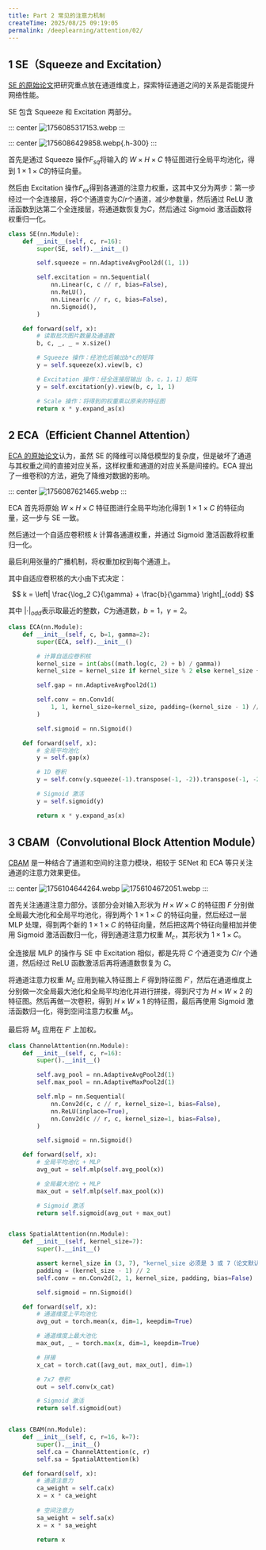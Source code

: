 ```yaml
---
title: Part 2 常见的注意力机制
createTime: 2025/08/25 09:19:05
permalink: /deeplearning/attention/02/
---
```


## 1 SE（Squeeze and Excitation）

[SE 的原始论文](https://arxiv.org/abs/1709.01507)把研究重点放在通道维度上，探索特征通道之间的关系是否能提升网络性能。

SE 包含 Squeeze 和 Excitation 两部分。

::: center
![1756085317153.webp](https://oss.yoake.cc/art/deeplearning/1756085317153.webp) 
:::

::: center
![1756086429858.webp](https://oss.yoake.cc/art/deeplearning/1756086429858.webp){.h-300}
:::

首先是通过 Squeeze 操作$F_{sq}$将输入的 $W \times H \times C$ 特征图进行全局平均池化，得到 $1 \times 1 \times C$的特征向量。

然后由 Excitation 操作$F_{ex}$得到各通道的注意力权重，这其中又分为两步：第一步经过一个全连接层，将$C$个通道变为$C/r$个通道，减少参数量，然后通过 ReLU 激活函数到达第二个全连接层，将通道数恢复为$C$，然后通过 Sigmoid 激活函数将权重归一化。

```python
class SE(nn.Module):
    def __init__(self, c, r=16):
        super(SE, self).__init__()

        self.squeeze = nn.AdaptiveAvgPool2d((1, 1))

        self.excitation = nn.Sequential(
            nn.Linear(c, c // r, bias=False),
            nn.ReLU(),
            nn.Linear(c // r, c, bias=False),
            nn.Sigmoid(),
        )

    def forward(self, x):
        # 读取批次图片数量及通道数
        b, c, _, _ = x.size()

        # Squeeze 操作：经池化后输出b*c的矩阵
        y = self.squeeze(x).view(b, c)

        # Excitation 操作：经全连接层输出（b，c，1，1）矩阵
        y = self.excitation(y).view(b, c, 1, 1)

        # Scale 操作：将得到的权重乘以原来的特征图
        return x * y.expand_as(x)
```

## 2 ECA（Efficient Channel Attention）

[ECA 的原始论文](https://arxiv.org/abs/1910.03151)认为，虽然 SE 的降维可以降低模型的复杂度，但是破坏了通道与其权重之间的直接对应关系，这样权重和通道的对应关系是间接的。ECA 提出了一维卷积的方法，避免了降维对数据的影响。

::: center
![1756087621465.webp](https://oss.yoake.cc/art/deeplearning/1756087621465.webp) 
:::

ECA 首先将原始 $W \times H \times C$ 特征图进行全局平均池化得到 $1 \times 1 \times C$ 的特征向量，这一步与 SE 一致。

然后通过一个自适应卷积核 $k$ 计算各通道权重，并通过 Sigmoid 激活函数将权重归一化。

最后利用张量的广播机制，将权重加权到每个通道上。

其中自适应卷积核的大小由下式决定：

$$
k = \left| \frac{\log_2 C}{\gamma} + \frac{b}{\gamma} \right|_{odd}
$$

其中 $\left| \cdot \right|_{odd}$表示取最近的整数，$C$为通道数，$b=1$，$\gamma = 2$。

```python
class ECA(nn.Module):
    def __init__(self, c, b=1, gamma=2):
        super(ECA, self).__init__()

        # 计算自适应卷积核
        kernel_size = int(abs((math.log(c, 2) + b) / gamma))
        kernel_size = kernel_size if kernel_size % 2 else kernel_size + 1

        self.gap = nn.AdaptiveAvgPool2d(1)

        self.conv = nn.Conv1d(
            1, 1, kernel_size=kernel_size, padding=(kernel_size - 1) // 2, bias=False
        )

        self.sigmoid = nn.Sigmoid()

    def forward(self, x):
        # 全局平均池化
        y = self.gap(x)

        # 1D 卷积
        y = self.conv(y.squeeze(-1).transpose(-1, -2)).transpose(-1, -2).unsqueeze(-1)

        # Sigmoid 激活
        y = self.sigmoid(y)

        return x * y.expand_as(x)
```

## 3 CBAM（Convolutional Block Attention Module）

[CBAM](https://arxiv.org/abs/1807.06521) 是一种结合了通道和空间的注意力模块，相较于 SENet 和 ECA 等只关注通道的注意力效果更佳。

::: center
![1756104644264.webp](https://oss.yoake.cc/art/deeplearning/1756104644264.webp)
![1756104672051.webp](https://oss.yoake.cc/art/deeplearning/1756104672051.webp) 
:::

首先关注通道注意力部分。该部分会对输入形状为 $H \times W \times C$ 的特征图 $F$ 分别做全局最大池化和全局平均池化，得到两个 $1 \times 1 \times C$ 的特征向量，然后经过一层 MLP 处理，得到两个新的 $1 \times 1 \times C$ 的特征向量，然后把这两个特征向量相加并使用 Sigmoid 激活函数归一化，得到通道注意力权重 $M_c$，其形状为 $1 \times 1 \times C$。

全连接层 MLP 的操作与 SE 中 Excitation 相似，都是先将 $C$ 个通道变为 $C/r$ 个通道，然后经过 ReLU 函数激活后再将通道数恢复为 $C$。

将通道注意力权重 $M_c$ 应用到输入特征图上 $F$ 得到特征图 $F'$，然后在通道维度上分别做一次全局最大池化和全局平均池化并进行拼接，得到尺寸为 $H \times W \times 2$ 的特征图。然后再做一次卷积，得到 $H \times W \times 1$ 的特征图，最后再使用 Sigmoid 激活函数归一化，得到空间注意力权重 $M_s$。

最后将 $M_s$ 应用在 $F'$ 上加权。

```python
class ChannelAttention(nn.Module):
    def __init__(self, c, r=16):
        super().__init__()

        self.avg_pool = nn.AdaptiveAvgPool2d(1)
        self.max_pool = nn.AdaptiveMaxPool2d(1)

        self.mlp = nn.Sequential(
            nn.Conv2d(c, c // r, kernel_size=1, bias=False),
            nn.ReLU(inplace=True),
            nn.Conv2d(c // r, c, kernel_size=1, bias=False),
        )

        self.sigmoid = nn.Sigmoid()

    def forward(self, x):
        # 全局平均池化 + MLP
        avg_out = self.mlp(self.avg_pool(x))

        # 全局最大池化 + MLP
        max_out = self.mlp(self.max_pool(x))

        # Sigmoid 激活
        return self.sigmoid(avg_out + max_out)


class SpatialAttention(nn.Module):
    def __init__(self, kernel_size=7):
        super().__init__()

        assert kernel_size in (3, 7), "kernel_size 必须是 3 或 7（论文默认 7）"
        padding = (kernel_size - 1) // 2
        self.conv = nn.Conv2d(2, 1, kernel_size, padding, bias=False)

        self.sigmoid = nn.Sigmoid()

    def forward(self, x):
        # 通道维度上平均池化
        avg_out = torch.mean(x, dim=1, keepdim=True)

        # 通道维度上最大池化
        max_out, _ = torch.max(x, dim=1, keepdim=True)

        # 拼接
        x_cat = torch.cat([avg_out, max_out], dim=1)

        # 7x7 卷积
        out = self.conv(x_cat)

        # Sigmoid 激活
        return self.sigmoid(out)


class CBAM(nn.Module):
    def __init__(self, c, r=16, k=7):
        super().__init__()
        self.ca = ChannelAttention(c, r)
        self.sa = SpatialAttention(k)

    def forward(self, x):
        # 通道注意力
        ca_weight = self.ca(x)
        x = x * ca_weight
        
        # 空间注意力
        sa_weight = self.sa(x)
        x = x * sa_weight
        
        return x
```